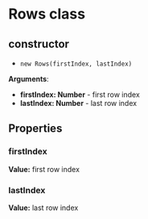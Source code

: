 # Rows class

## constructor

- `new Rows(firstIndex, lastIndex)`

**Arguments**:

- **firstIndex: Number** - first row index
- **lastIndex: Number** - last row index

## Properties

### firstIndex

**Value:** first row index

### lastIndex

**Value:** last row index